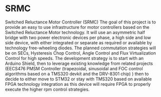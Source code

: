 # SRMC
Switched Reluctance Motor Controller (SRMC)
The goal of this project is to provide an easy to use infrastructure for motor controllers based on the Switched Reluctance Motor technology. It will use an asymmetric half bridge with two power electronic devices per phase, a high side and low side device, with either integrated or separate as required or available by technology free-wheeling diodes.
The planned commutation strategies will be on SECs, Hysteresis Chop Control, Angle Control and Flux Virtualization Control for high speeds.
The development strategy is to start with an Arduino Shield, then to leverage existing knowledge from related projects (EECS476 PMSM Controller (trapezoidal, sinusoidal and FOC control algorithms based on a TMS320 devkit and the DRV-8301 chip) ) then to decide to either move to STM32 or stay with TMS320 based on available FPGA technology integration as this device will require FPGA to properly execute the higher rpm control strategies.
